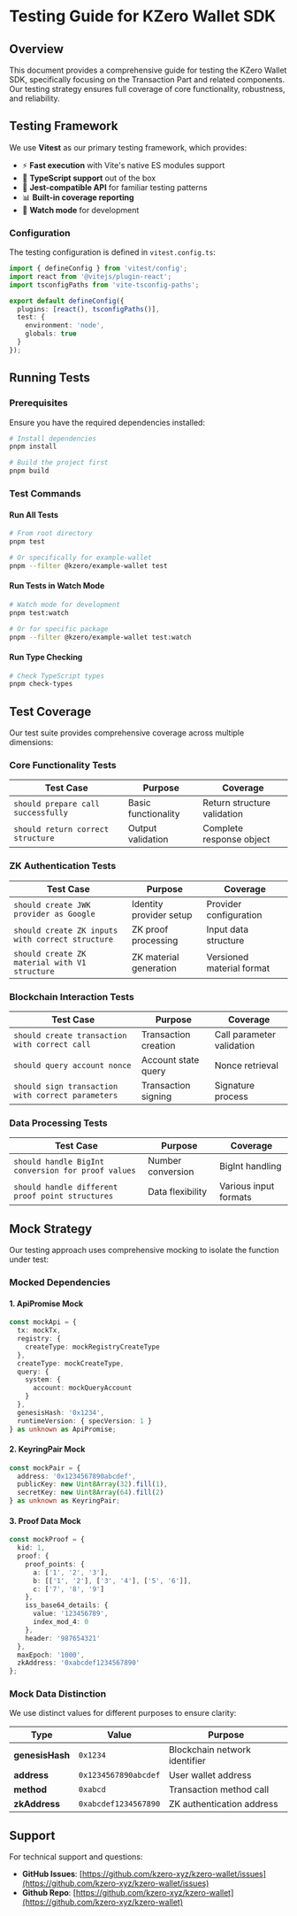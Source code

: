 # Testing Guide for KZero Wallet SDK

## Overview

This document provides a comprehensive guide for testing the KZero Wallet SDK, specifically focusing on the Transaction Part and related components. Our testing strategy ensures full coverage of core functionality, robustness, and reliability.

## Testing Framework

We use **Vitest** as our primary testing framework, which provides:

- ⚡ **Fast execution** with Vite's native ES modules support
- 🔧 **TypeScript support** out of the box
- 🎯 **Jest-compatible API** for familiar testing patterns
- 📊 **Built-in coverage reporting**
- 🔄 **Watch mode** for development

### Configuration

The testing configuration is defined in `vitest.config.ts`:

```typescript
import { defineConfig } from 'vitest/config';
import react from '@vitejs/plugin-react';
import tsconfigPaths from 'vite-tsconfig-paths';

export default defineConfig({
  plugins: [react(), tsconfigPaths()],
  test: {
    environment: 'node',
    globals: true
  }
});
```
## Running Tests

### Prerequisites

Ensure you have the required dependencies installed:

```bash
# Install dependencies
pnpm install

# Build the project first
pnpm build
```

### Test Commands

#### Run All Tests
```bash
# From root directory
pnpm test

# Or specifically for example-wallet
pnpm --filter @kzero/example-wallet test
```

#### Run Tests in Watch Mode
```bash
# Watch mode for development
pnpm test:watch

# Or for specific package
pnpm --filter @kzero/example-wallet test:watch
```

#### Run Type Checking
```bash
# Check TypeScript types
pnpm check-types
```


## Test Coverage

Our test suite provides comprehensive coverage across multiple dimensions:

### Core Functionality Tests

| Test Case | Purpose | Coverage |
|-----------|---------|----------|
| `should prepare call successfully` | Basic functionality | Return structure validation |
| `should return correct structure` | Output validation | Complete response object |

### ZK Authentication Tests

| Test Case | Purpose | Coverage |
|-----------|---------|----------|
| `should create JWK provider as Google` | Identity provider setup | Provider configuration |
| `should create ZK inputs with correct structure` | ZK proof processing | Input data structure |
| `should create ZK material with V1 structure` | ZK material generation | Versioned material format |

### Blockchain Interaction Tests

| Test Case | Purpose | Coverage |
|-----------|---------|----------|
| `should create transaction with correct call` | Transaction creation | Call parameter validation |
| `should query account nonce` | Account state query | Nonce retrieval |
| `should sign transaction with correct parameters` | Transaction signing | Signature process |

### Data Processing Tests

| Test Case | Purpose | Coverage |
|-----------|---------|----------|
| `should handle BigInt conversion for proof values` | Number conversion | BigInt handling |
| `should handle different proof point structures` | Data flexibility | Various input formats |

## Mock Strategy

Our testing approach uses comprehensive mocking to isolate the function under test:

### Mocked Dependencies

#### 1. ApiPromise Mock
```typescript
const mockApi = {
  tx: mockTx,
  registry: {
    createType: mockRegistryCreateType
  },
  createType: mockCreateType,
  query: {
    system: {
      account: mockQueryAccount
    }
  },
  genesisHash: '0x1234',
  runtimeVersion: { specVersion: 1 }
} as unknown as ApiPromise;
```

#### 2. KeyringPair Mock
```typescript
const mockPair = {
  address: '0x1234567890abcdef',
  publicKey: new Uint8Array(32).fill(1),
  secretKey: new Uint8Array(64).fill(2)
} as unknown as KeyringPair;
```

#### 3. Proof Data Mock
```typescript
const mockProof = {
  kid: 1,
  proof: {
    proof_points: {
      a: ['1', '2', '3'],
      b: [['1', '2'], ['3', '4'], ['5', '6']],
      c: ['7', '8', '9']
    },
    iss_base64_details: {
      value: '123456789',
      index_mod_4: 0
    },
    header: '987654321'
  },
  maxEpoch: '1000',
  zkAddress: '0xabcdef1234567890'
};
```

### Mock Data Distinction

We use distinct values for different purposes to ensure clarity:

| Type | Value | Purpose |
|------|-------|---------|
| **genesisHash** | `0x1234` | Blockchain network identifier |
| **address** | `0x1234567890abcdef` | User wallet address |
| **method** | `0xabcd` | Transaction method call |
| **zkAddress** | `0xabcdef1234567890` | ZK authentication address |


## Support

For technical support and questions:

- **GitHub Issues**: [https://github.com/kzero-xyz/kzero-wallet/issues](https://github.com/kzero-xyz/kzero-wallet/issues)
- **Github Repo**: [https://github.com/kzero-xyz/kzero-wallet](https://github.com/kzero-xyz/kzero-wallet)
